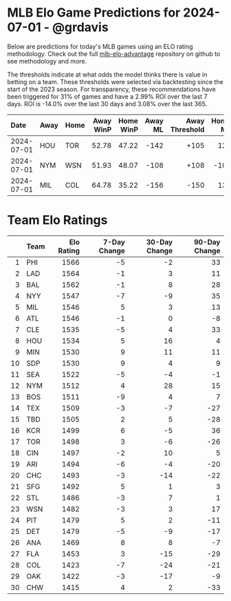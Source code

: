 # MLB Elo Game Predictions for 2024-07-01 - @grdavis
Below are predictions for today's MLB games using an ELO rating methodology. Check out the full [mlb-elo-advantage](https://github.com/grdavis/mlb-elo-advantage) repository on github to see methodology and more.

The thresholds indicate at what odds the model thinks there is value in betting on a team. These thresholds were selected via backtesting since the start of the 2023 season. For transparency, these recommendations have been triggered for 31% of games and have a 2.99% ROI over the last 7 days. ROI is -14.0% over the last 30 days and 3.08% over the last 365.

| Date       | Away   | Home   |   Away WinP |   Home WinP |   Away ML |   Away Threshold |   Home ML |   Home Threshold |
|:-----------|:-------|:-------|------------:|------------:|----------:|-----------------:|----------:|-----------------:|
| 2024-07-01 | HOU    | TOR    |       52.78 |       47.22 |      -142 |             +105 |       120 |             +129 |
| 2024-07-01 | NYM    | WSN    |       51.93 |       48.07 |      -108 |             +108 |      -108 |             +125 |
| 2024-07-01 | MIL    | COL    |       64.78 |       35.22 |      -156 |             -150 |       132 |             +207 |

# Team Elo Ratings
|    | Team   |   Elo Rating |   7-Day Change |   30-Day Change |   90-Day Change |
|---:|:-------|-------------:|---------------:|----------------:|----------------:|
|  1 | PHI    |         1566 |             -5 |              -2 |              33 |
|  2 | LAD    |         1564 |             -1 |               3 |              11 |
|  3 | BAL    |         1562 |             -1 |               8 |              28 |
|  4 | NYY    |         1547 |             -7 |              -9 |              35 |
|  5 | MIL    |         1546 |              5 |               3 |              13 |
|  6 | ATL    |         1546 |             -1 |               0 |              -8 |
|  7 | CLE    |         1535 |             -5 |               4 |              33 |
|  8 | HOU    |         1534 |              5 |              16 |               4 |
|  9 | MIN    |         1530 |              9 |              11 |              11 |
| 10 | SDP    |         1530 |              9 |               4 |               9 |
| 11 | SEA    |         1522 |             -5 |              -4 |              -1 |
| 12 | NYM    |         1512 |              4 |              28 |              15 |
| 13 | BOS    |         1511 |             -9 |               4 |               7 |
| 14 | TEX    |         1509 |             -3 |              -7 |             -27 |
| 15 | TBD    |         1505 |              2 |               5 |             -28 |
| 16 | KCR    |         1499 |              6 |              -5 |              36 |
| 17 | TOR    |         1498 |              3 |              -6 |             -26 |
| 18 | CIN    |         1497 |             -2 |              10 |               5 |
| 19 | ARI    |         1494 |             -6 |              -4 |             -20 |
| 20 | CHC    |         1493 |             -3 |             -14 |             -22 |
| 21 | SFG    |         1492 |              5 |               1 |               3 |
| 22 | STL    |         1486 |             -3 |               7 |               1 |
| 23 | WSN    |         1482 |             -3 |               3 |              17 |
| 24 | PIT    |         1479 |              5 |               2 |             -11 |
| 25 | DET    |         1479 |             -5 |              -9 |             -17 |
| 26 | ANA    |         1469 |              8 |               8 |              -7 |
| 27 | FLA    |         1453 |              3 |             -15 |             -29 |
| 28 | COL    |         1423 |             -7 |             -24 |             -21 |
| 29 | OAK    |         1422 |             -3 |             -17 |              -9 |
| 30 | CHW    |         1415 |              4 |               2 |             -33 |